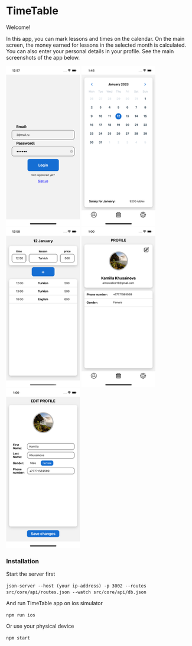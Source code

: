 # TimeTable

Welcome!


In this app, you can mark lessons and times on the calendar. On the main screen, the money earned for lessons in the selected month is calculated. You can also enter your personal details in your profile. See the main screenshots of the app below.

<div style={{flex-direction: "row"}}>
    <img alt="Login Screen" src="https://github.com/RomanIgonin/TimeTable/blob/develop/src/assets/images/screens/Login_Screen.png" width="200">
    <img alt="Calendar Screen" src="https://github.com/RomanIgonin/TimeTable/blob/develop/src/assets/images/screens/Calendar_Screen.png" width="200">
    <img alt="Lessons List Screen" src="https://github.com/RomanIgonin/TimeTable/blob/develop/src/assets/images/screens/LessonsList_Screen.png" width="200">
    <img alt="Profile Screen" src="https://github.com/RomanIgonin/TimeTable/blob/develop/src/assets/images/screens/Profile_Screen.png" width="200">
    <img alt="Edit Screen" src="https://github.com/RomanIgonin/TimeTable/blob/develop/src/assets/images/screens/Edit_Screen.png" width="200">
</div>

### Installation

Start the server first

```json-server --host (your ip-address) -p 3002 --routes src/core/api/routes.json --watch src/core/api/db.json```

And run TimeTable app on ios simulator

```npm run ios```

Or use your physical device

```npm start```
